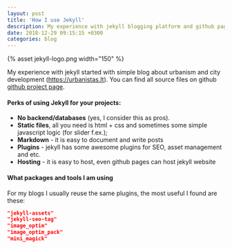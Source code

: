 ```yaml
---
layout: post
title: 'How I use Jekyll'
description: My experience with jekyll blogging platform and github pages
date: 2018-12-29 09:15:15 +0300
categories: blog
---
```


{% asset jekyll-logo.png width="150" %}

My experience with jekyll started with simple blog about urbanism and city development (<a href="//urbanistas.lt">https://urbanistas.lt</a>). You can find all source files on github <a href="https://github.com/reskir/urban_blog">github project page</a>.

#### Perks of using Jekyll for your projects:

-   **No backend/databases** (yes, I consider this as pros).
-   **Static files**, all you need is html + css and sometimes some simple javascript logic (for slider f.ex.);
-   **Markdown** - it is easy to document and write posts
-   **Plugins** - jekyll has some awesome plugins for SEO, asset management and etc.
-   **Hosting** - it is easy to host, even github pages can host jekyll website

#### What packages and tools I am using

For my blogs I usually reuse the same plugins, the most useful I found are these:

```json
"jekyll-assets"
"jekyll-seo-tag"
"image_optim"
"image_optim_pack"
"mini_magick"
```

